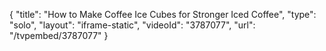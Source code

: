 {
    "title": "How to Make Coffee Ice Cubes for Stronger Iced Coffee",
    "type": "solo",
    "layout": "iframe-static",
    "videoId": "3787077",
    "url": "\/tvpembed\/3787077"
}